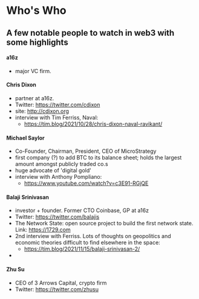 # Who's Who

## A few notable people to watch in web3 with some highlights


#### a16z
* major VC firm. 


#### Chris Dixon
* partner at a16z.
* Twitter: https://twitter.com/cdixon 
* site: http://cdixon.org
* interview with Tim Ferriss, Naval: 
    - https://tim.blog/2021/10/28/chris-dixon-naval-ravikant/


#### Michael Saylor
* Co-Founder, Chairman, President, CEO of MicroStrategy
* first company (?) to add BTC to its balance sheet; holds the largest amount amongst publicly traded co.s
* huge advocate of 'digital gold'
* interview with Anthony Pompliano: 
    - https://www.youtube.com/watch?v=c3E91-RGjQE

#### Balaji Srinivasan
* investor + founder. Former CTO Coinbase, GP at a16z
* Twitter: https://twitter.com/balajis
* The Network State: open source project to build the first network state. Link: https://1729.com
* 2nd interview with Ferriss. Lots of thoughts on geopolitics and economic theories difficult to find elsewhere in the space: 
    - https://tim.blog/2021/11/15/balaji-srinivasan-2/
* 

#### Zhu Su
* CEO of 3 Arrows Capital, crypto firm
* Twitter: https://twitter.com/zhusu
